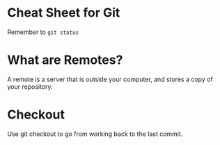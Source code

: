 # Cheat Sheet for Git

Remember to `git status`

# What are Remotes?

A remote is a server that is outside your computer, and stores a copy of your
repository.

# Checkout

Use  git checkout to go from working back to the last commit.